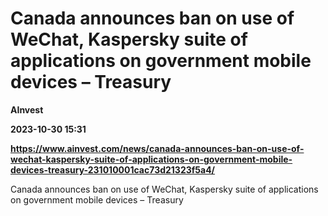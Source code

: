 # Canada announces ban on use of WeChat, Kaspersky suite of applications on government mobile devices – Treasury
**AInvest**

**2023-10-30 15:31**

**https://www.ainvest.com/news/canada-announces-ban-on-use-of-wechat-kaspersky-suite-of-applications-on-government-mobile-devices-treasury-231010001cac73d21323f5a4/**

Canada announces ban on use of WeChat, Kaspersky suite of applications on government mobile devices – Treasury